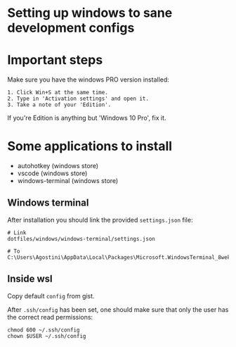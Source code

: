 # Setting up windows to sane development configs

# Important steps

Make sure you have the windows PRO version installed:

```
1. Click Win+S at the same time.
2. Type in 'Activation settings' and open it.
3. Take a note of your 'Edition'.
```

If you're Edition is anything but 'Windows 10 Pro', fix it.

# Some applications to install

* autohotkey (windows store)
* vscode (windows store)
* windows-terminal (windows store)

## Windows terminal

After installation you should link the provided `settings.json` file:

```
# Link
dotfiles/windows/windows-terminal/settings.json

# To
C:\Users\Agostini\AppData\Local\Packages\Microsoft.WindowsTerminal_8wekyb3d8bbwe\LocalState\settings.json
```

## Inside wsl

Copy default `config` from gist.

After `.ssh/config` has been set, one should make sure that only the user has
the correct read permissions:

```
chmod 600 ~/.ssh/config
chown $USER ~/.ssh/config
```